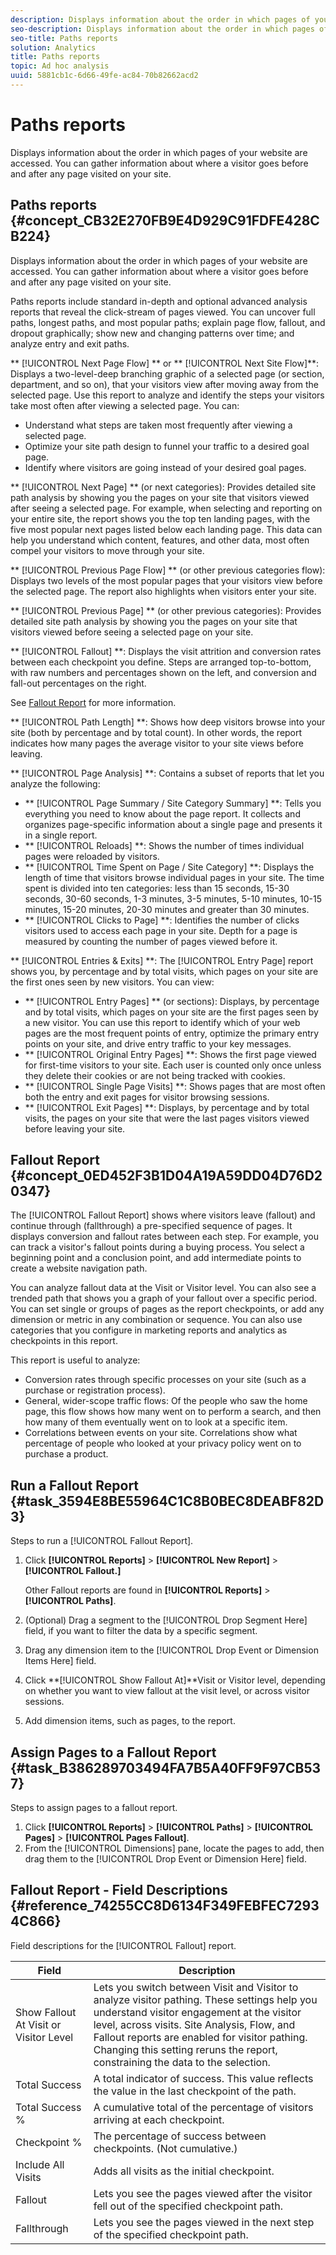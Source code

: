 ```yaml
---
description: Displays information about the order in which pages of your website are accessed. You can gather information about where a visitor goes before and after any page visited on your site.
seo-description: Displays information about the order in which pages of your website are accessed. You can gather information about where a visitor goes before and after any page visited on your site.
seo-title: Paths reports
solution: Analytics
title: Paths reports
topic: Ad hoc analysis
uuid: 5881cb1c-6d66-49fe-ac84-70b82662acd2
---
```


# Paths reports

Displays information about the order in which pages of your website are accessed. You can gather information about where a visitor goes before and after any page visited on your site.

## Paths reports {#concept_CB32E270FB9E4D929C91FDFE428CB224}

Displays information about the order in which pages of your website are accessed. You can gather information about where a visitor goes before and after any page visited on your site. 

Paths reports include standard in-depth and optional advanced analysis reports that reveal the click-stream of pages viewed. You can uncover full paths, longest paths, and most popular paths; explain page flow, fallout, and dropout graphically; show new and changing patterns over time; and analyze entry and exit paths.

** [!UICONTROL Next Page Flow] ** or ** [!UICONTROL Next Site Flow]**: Displays a two-level-deep branching graphic of a selected page (or section, department, and so on), that your visitors view after moving away from the selected page. Use this report to analyze and identify the steps your visitors take most often after viewing a selected page. You can:

* Understand what steps are taken most frequently after viewing a selected page. 
* Optimize your site path design to funnel your traffic to a desired goal page. 
* Identify where visitors are going instead of your desired goal pages.

** [!UICONTROL Next Page] ** (or next categories): Provides detailed site path analysis by showing you the pages on your site that visitors viewed after seeing a selected page. For example, when selecting and reporting on your entire site, the report shows you the top ten landing pages, with the five most popular next pages listed below each landing page. This data can help you understand which content, features, and other data, most often compel your visitors to move through your site.

** [!UICONTROL Previous Page Flow] ** (or other previous categories flow): Displays two levels of the most popular pages that your visitors view before the selected page. The report also highlights when visitors enter your site.

** [!UICONTROL Previous Page] ** (or other previous categories): Provides detailed site path analysis by showing you the pages on your site that visitors viewed before seeing a selected page on your site.

** [!UICONTROL Fallout] **: Displays the visit attrition and conversion rates between each checkpoint you define. Steps are arranged top-to-bottom, with raw numbers and percentages shown on the left, and conversion and fall-out percentages on the right.

See [Fallout Report](../../analyze/ad-hoc-analysis/c-reports-paths.md#concept_0ED452F3B1D04A19A59DD04D76D20347) for more information.

** [!UICONTROL Path Length] **: Shows how deep visitors browse into your site (both by percentage and by total count). In other words, the report indicates how many pages the average visitor to your site views before leaving.

** [!UICONTROL Page Analysis] **: Contains a subset of reports that let you analyze the following:

* ** [!UICONTROL Page Summary / Site Category Summary] **: Tells you everything you need to know about the page report. It collects and organizes page-specific information about a single page and presents it in a single report. 
* ** [!UICONTROL Reloads] **: Shows the number of times individual pages were reloaded by visitors. 
* ** [!UICONTROL Time Spent on Page / Site Category] **: Displays the length of time that visitors browse individual pages in your site. The time spent is divided into ten categories: less than 15 seconds, 15-30 seconds, 30-60 seconds, 1-3 minutes, 3-5 minutes, 5-10 minutes, 10-15 minutes, 15-20 minutes, 20-30 minutes and greater than 30 minutes. 
* ** [!UICONTROL Clicks to Page] **: Identifies the number of clicks visitors used to access each page in your site. Depth for a page is measured by counting the number of pages viewed before it.

** [!UICONTROL Entries & Exits] **: The [!UICONTROL Entry Page] report shows you, by percentage and by total visits, which pages on your site are the first ones seen by new visitors. You can view:

* ** [!UICONTROL Entry Pages] ** (or sections): Displays, by percentage and by total visits, which pages on your site are the first pages seen by a new visitor. You can use this report to identify which of your web pages are the most frequent points of entry, optimize the primary entry points on your site, and drive entry traffic to your key messages. 
* ** [!UICONTROL Original Entry Pages] **: Shows the first page viewed for first-time visitors to your site. Each user is counted only once unless they delete their cookies or are not being tracked with cookies. 
* ** [!UICONTROL Single Page Visits] **: Shows pages that are most often both the entry and exit pages for visitor browsing sessions. 
* ** [!UICONTROL Exit Pages] **: Displays, by percentage and by total visits, the pages on your site that were the last pages visitors viewed before leaving your site.

## Fallout Report {#concept_0ED452F3B1D04A19A59DD04D76D20347}

The [!UICONTROL Fallout Report] shows where visitors leave (fallout) and continue through (fallthrough) a pre-specified sequence of pages. It displays conversion and fallout rates between each step. For example, you can track a visitor's fallout points during a buying process. You select a beginning point and a conclusion point, and add intermediate points to create a website navigation path.

<!-- 

c_reports_fallout.xml

 -->

You can analyze fallout data at the Visit or Visitor level. You can also see a trended path that shows you a graph of your fallout over a specific period. You can set single or groups of pages as the report checkpoints, or add any dimension or metric in any combination or sequence. You can also use categories that you configure in marketing reports and analytics as checkpoints in this report.

This report is useful to analyze:

* Conversion rates through specific processes on your site (such as a purchase or registration process). 
* General, wider-scope traffic flows: Of the people who saw the home page, this flow shows how many went on to perform a search, and then how many of them eventually went on to look at a specific item. 
* Correlations between events on your site. Correlations show what percentage of people who looked at your privacy policy went on to purchase a product.

## Run a Fallout Report {#task_3594E8BE55964C1C8B0BEC8DEABF82D3}

Steps to run a [!UICONTROL Fallout Report].

<!-- 

t_fallout.xml

 -->

1. Click **[!UICONTROL Reports]** > **[!UICONTROL New Report]** > **[!UICONTROL Fallout.]**

   Other Fallout reports are found in **[!UICONTROL Reports]** > **[!UICONTROL Paths]**. 

1. (Optional) Drag a segment to the [!UICONTROL Drop Segment Here] field, if you want to filter the data by a specific segment.
1. Drag any dimension item to the [!UICONTROL Drop Event or Dimension Items Here] field.
1. Click **[!UICONTROL Show Fallout At]**Visit or Visitor level, depending on whether you want to view fallout at the visit level, or across visitor sessions.
1. Add dimension items, such as pages, to the report.

## Assign Pages to a Fallout Report {#task_B386289703494FA7B5A40FF9F97CB537}

Steps to assign pages to a fallout report.

<!-- 

t_fallout_assign_pages.xml

 -->

1. Click **[!UICONTROL Reports]** > **[!UICONTROL Paths]** > **[!UICONTROL Pages]** > **[!UICONTROL Pages Fallout]**.
1. From the [!UICONTROL Dimensions] pane, locate the pages to add, then drag them to the [!UICONTROL Drop Event or Dimension Here] field.

## Fallout Report - Field Descriptions {#reference_74255CC8D6134F349FEBFEC72934C866}

Field descriptions for the [!UICONTROL Fallout] report.

<!-- 

r_dsc_fallout.xml

 -->

| Field | Description |
|--- |--- |
|Show Fallout At Visit or Visitor Level|Lets you switch between Visit and Visitor to analyze visitor pathing. These settings help you understand visitor engagement at the visitor level, across visits. Site Analysis, Flow, and Fallout reports are enabled for visitor pathing. Changing this setting reruns the report, constraining the data to the selection.|
|Total Success|A total indicator of success. This value reflects the value in the last checkpoint of the path.|
|Total Success %|A cumulative total of the percentage of visitors arriving at each checkpoint.|
|Checkpoint %|The percentage of success between checkpoints. (Not cumulative.)|
|Include All Visits|Adds all visits as the initial checkpoint.|
|Fallout|Lets you see the pages viewed after the visitor fell out of the specified checkpoint path.|
|Fallthrough|Lets you see the pages viewed in the next step of the specified checkpoint path.|
